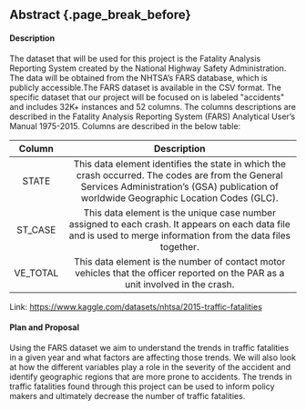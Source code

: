 ## Abstract {.page_break_before}

#### Description
The dataset that will be used for this project is the Fatality Analysis Reporting System created by the National Highway Safety Administration. The data will be obtained from the NHTSA’s FARS database, which is publicly accessible.The FARS dataset is available in the CSV format. The specific dataset that our project will be focused on is labeled "accidents" and includes 32K+ instances and 52 columns. The columns descriptions are described in the Fatality Analysis Reporting System (FARS) Analytical User’s Manual 1975-2015. Columns are described in the below table:

| Column        | Description         | 
|:-----------------:|:-------------:|
| STATE | This data element identifies the state in which the crash occurred. The codes are from the General Services Administration’s (GSA) publication of worldwide Geographic Location Codes (GLC). |
| ST_CASE | This data element is the unique case number assigned to each crash. It appears on each data file and is used to merge information from the data files together. |
| VE_TOTAL | This data element is the number of contact motor vehicles that the officer reported on the PAR as a unit involved in the crash.|

Link: <https://www.kaggle.com/datasets/nhtsa/2015-traffic-fatalities>

#### Plan and Proposal
Using the FARS dataset we aim to understand the trends in traffic fatalities in a given year and what factors are affecting those trends. We will also look at how the different variables play a role in the severity of the accident and identify geographic regions that are more prone to accidents. The trends in traffic fatalities found through this project can be used to inform policy makers and ultimately decrease the number of traffic fatalities. 
